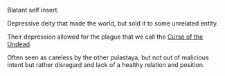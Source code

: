 ---
---

Blatant self insert.

Depressive deity that made the world, but sold it to some unrelated entity.

Their depression allowed for the plague that we call the [Curse of the Undead](..\..\..\Overviews\Concepts\Curse%20of%20the%20Undead.md).

Often seen as careless by the other pulastaya, but not out of malicious intent but rather disregard and lack of a healthy relation and position.
